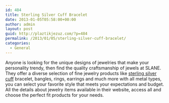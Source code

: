 ```yaml
---
id: 484
title: Sterling Silver Cuff Bracelet
date: 2013-01-05T05:58:00+00:00
author: admin
layout: post
guid: http://plaztikjezuz.com/?p=484
permalink: /2013/01/05/sterling-silver-cuff-bracelet/
categories:
  - General
---
```

Anyone is looking for the unique designs of jewelries that make your personality trendy, then find the quality craftsmanship of jewels at SLANE. They offer a diverse selection of fine jewelry products like [sterling silver cuff](http://www.slane.com/shop/Column-cat11.html) bracelet, bangles, rings, earrings and much more with all metal types, you can select your favorite style that meets your expectations and budget. All the details about jewelry items available in their website, access all and choose the perfect fit products for your needs.